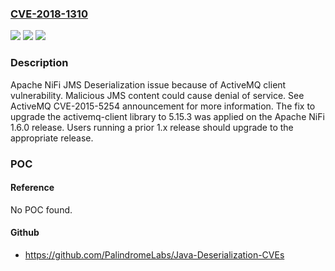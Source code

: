 ### [CVE-2018-1310](https://cve.mitre.org/cgi-bin/cvename.cgi?name=CVE-2018-1310)
![](https://img.shields.io/static/v1?label=Product&message=Apache%20NiFi&color=blue)
![](https://img.shields.io/static/v1?label=Version&message=n%2Fa&color=blue)
![](https://img.shields.io/static/v1?label=Vulnerability&message=Denial%20of%20Service&color=brighgreen)

### Description

Apache NiFi JMS Deserialization issue because of ActiveMQ client vulnerability. Malicious JMS content could cause denial of service. See ActiveMQ CVE-2015-5254 announcement for more information. The fix to upgrade the activemq-client library to 5.15.3 was applied on the Apache NiFi 1.6.0 release. Users running a prior 1.x release should upgrade to the appropriate release.

### POC

#### Reference
No POC found.

#### Github
- https://github.com/PalindromeLabs/Java-Deserialization-CVEs

